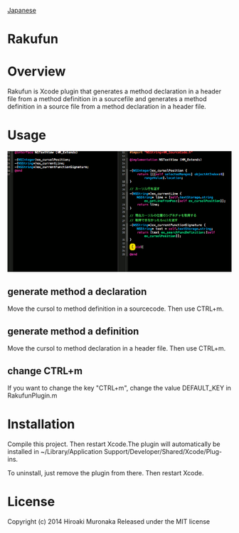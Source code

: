 [Japanese](README_jp.md)
# Rakufun 

# Overview
Rakufun is Xcode plugin that generates a method declaration in a header file from a method definition in a sourcefile and generates a method definition in a source file from a method declaration in a header file.

# Usage

![rakufun.gif](Screenshots/rakufun.gif)

## generate method a declaration
 
Move the cursol to method definition in a sourcecode. Then use CTRL+m.
 
## generate method a definition

Move the cursol to method declaration in a header file. Then use CTRL+m.
 
## change CTRL+m

If you want to change the key "CTRL+m", change the value DEFAULT_KEY in RakufunPlugin.m

# Installation

Compile this project. Then restart Xcode.The plugin will automatically be installed in
~/Library/Application Support/Developer/Shared/Xcode/Plug-ins.

To uninstall, just remove the plugin from there. Then restart Xcode.

# License

Copyright (c) 2014 Hiroaki Muronaka
Released under the MIT license

